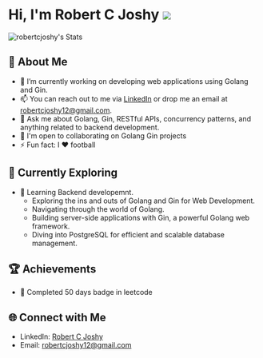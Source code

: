 # Hi, I'm Robert C Joshy ![](https://user-images.githubusercontent.com/18350557/176309783-0785949b-9127-417c-8b55-ab5a4333674e.gif)
<!--
Hi there, I'm Robert C Joshy, a passionate backend developer specializing in Golang, based in India. With a passion for crafting efficient and scalable backend systems, I thrive on solving complex problems and delivering high-quality software solutions. -->

![robertcjoshy's Stats](https://github-readme-stats.vercel.app/api?username=robertcjoshy&theme=vue-dark&show_icons=true&hide_border=true&count_private=true)

## 👋 About Me
- 🔭 I’m currently working on developing web applications using Golang and Gin.
- 📫 You can reach out to me via [LinkedIn](https://www.linkedin.com/in/robertcjoshy) or drop me an email at robertcjoshy12@gmail.com.
- 💬 Ask me about Golang, Gin, RESTful APIs, concurrency patterns, and anything related to backend development.
- 🤝 I'm open to collaborating on Golang Gin projects
- ⚡ Fun fact: I ❤️ football
<!--
- 🔭 I’m currently working on developing web applications using Golang and Gin.
- 🌱 I’m continually learning and exploring best practices in distributed systems and cloud-native technologies.
- 💬 Ask me about Golang, RESTful APIs, concurrency patterns, and anything related to backend development. 
- 📫 You can reach out to me via [LinkedIn](https://www.linkedin.com/in/janesmith) or drop me an email at jane.smith@example.com.
- 😄 Pronouns: He/Him
- ⚡ Fun fact: Outside of coding, I enjoy playing and watching football. -->
<!--
## 🚀 Tech Stack

[![My Skills](https://skillicons.dev/icons?i=go,py,postgres,aws,django,js,html,css)](https://skillicons.dev) -->
<!--
## 📊 GitHub Stats 

![robertcjoshy's Stats](https://github-readme-stats.vercel.app/api?username=robertcjoshy&theme=vue-dark&show_icons=true&hide_border=true&count_private=true) -->
## 🌱 Currently Exploring

- 🚀 Learning Backend developemnt.
  - Exploring the ins and outs of Golang and Gin for Web Development.
  - Navigating through the world of Golang.
  - Building server-side applications with Gin, a powerful Golang web framework.
  - Diving into PostgreSQL for efficient and scalable database management.

 ## 🏆 Achievements

- 🌟 Completed 50 days badge in leetcode

## 🌐 Connect with Me

- LinkedIn: [Robert C Joshy](https://www.linkedin.com/in/robertcjoshy)
- Email: robertcjoshy12@gmail.com
